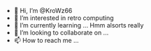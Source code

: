 - 👋 Hi, I’m @KroWz66
- 👀 I’m interested in retro computing
- 🌱 I’m currently learning ... Hmm alsorts really
- 💞️ I’m looking to collaborate on ...
- 📫 How to reach me ...

<!---
KroWz66/KroWz66 is a ✨ special ✨ repository because its `README.md` (this file) appears on your GitHub profile.
You can click the Preview link to take a look at your changes.
--->
